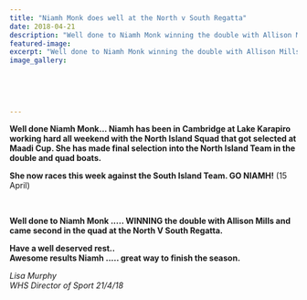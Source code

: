 ```yaml
---
title: "Niamh Monk does well at the North v South Regatta"
date: 2018-04-21
description: "Well done to Niamh Monk winning the double with Allison Mills & came 2nd in the quad at the Nth V Sth Regatta..."
featured-image: 
excerpt: "Well done to Niamh Monk winning the double with Allison Mills & came 2nd in the quad at the Nth V Sth Regatta."
image_gallery:
	
	
	
	
	
---
```


<p><strong><span>Well done Niamh Monk... Niamh has been in Cambridge at Lake Karapiro working hard all weekend with the North Island Squad that got selected at Maadi Cup. She has made final selection into the North Island Team in the double and quad boats.</span></strong></p>
<p><strong><span><span>She now races this week against the South Island Team. GO NIAMH!</span></span></strong> (15 April)</p>
<p><strong><span><span><br /></span></span></strong></p>
<p><strong><span><span><span>Well done to Niamh Monk ..... WINNING the double with Allison Mills and came second in the quad at the North V South Regatta. </span></span></span></strong></p>
<p><strong><span><span><span>Have a well deserved rest..</span><br /><span>Awesome results Niamh ..... great way to finish the season.</span></span></span></strong></p>
<p><em>Lisa Murphy<br />WHS Director of Sport 21/4/18</em></p>

